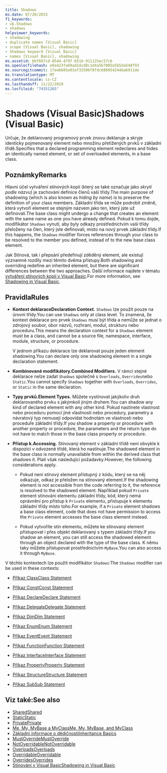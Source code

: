 ```yaml
---
title: Shadows
ms.date: 07/20/2015
f1_keywords:
- vb.Shadows
- shadows
helpviewer_keywords:
- shadowing
- duplicate names [Visual Basic]
- scope [Visual Basic], shadowing
- Shadows keyword [Visual Basic]
- names [Visual Basic], shadowing
ms.assetid: 6bf687cd-0544-4797-b51b-911125ec57c6
ms.openlocfilehash: e9a423fa69ad1dcd8c1d4a5b7085e5b5da548f93
ms.sourcegitcommit: 17ee6605e01ef32506f8fdc686954244ba6911de
ms.translationtype: MT
ms.contentlocale: cs-CZ
ms.lasthandoff: 11/22/2019
ms.locfileid: "74351265"
---
```

# <a name="shadows-visual-basic"></a><span data-ttu-id="5852d-102">Shadows (Visual Basic)</span><span class="sxs-lookup"><span data-stu-id="5852d-102">Shadows (Visual Basic)</span></span>

<span data-ttu-id="5852d-103">Určuje, že deklarovaný programový prvek znovu deklaruje a skryje identicky pojmenovaný element nebo množinu přetížených prvků v základní třídě.</span><span class="sxs-lookup"><span data-stu-id="5852d-103">Specifies that a declared programming element redeclares and hides an identically named element, or set of overloaded elements, in a base class.</span></span>

## <a name="remarks"></a><span data-ttu-id="5852d-104">Poznámky</span><span class="sxs-lookup"><span data-stu-id="5852d-104">Remarks</span></span>

<span data-ttu-id="5852d-105">Hlavní účel vytváření stínových kopií (který se také označuje jako *skrytí podle názvu*) je zachování definice členů vaší třídy.</span><span class="sxs-lookup"><span data-stu-id="5852d-105">The main purpose of shadowing (which is also known as *hiding by name*) is to preserve the definition of your class members.</span></span> <span data-ttu-id="5852d-106">Základní třída se může podrobit změně, která vytvoří element se stejným názvem jako ten, který jste už definovali.</span><span class="sxs-lookup"><span data-stu-id="5852d-106">The base class might undergo a change that creates an element with the same name as one you have already defined.</span></span> <span data-ttu-id="5852d-107">Pokud k tomu dojde, modifikátor `Shadows` vynutí, aby byly odkazy prostřednictvím vaší třídy přeloženy na člen, který jste definovali, místo na nový prvek základní třídy.</span><span class="sxs-lookup"><span data-stu-id="5852d-107">If this happens, the `Shadows` modifier forces references through your class to be resolved to the member you defined, instead of to the new base class element.</span></span>

<span data-ttu-id="5852d-108">Jak Stínová, tak i přepsání předefinují zděděný element, ale existují významné rozdíly mezi těmito dvěma přístupy.</span><span class="sxs-lookup"><span data-stu-id="5852d-108">Both shadowing and overriding redefine an inherited element, but there are significant differences between the two approaches.</span></span> <span data-ttu-id="5852d-109">Další informace najdete v tématu [vytváření stínových kopií v Visual Basic](../../../visual-basic/programming-guide/language-features/declared-elements/shadowing.md).</span><span class="sxs-lookup"><span data-stu-id="5852d-109">For more information, see [Shadowing in Visual Basic](../../../visual-basic/programming-guide/language-features/declared-elements/shadowing.md).</span></span>

## <a name="rules"></a><span data-ttu-id="5852d-110">Pravidla</span><span class="sxs-lookup"><span data-stu-id="5852d-110">Rules</span></span>

- <span data-ttu-id="5852d-111">**Kontext deklarace**</span><span class="sxs-lookup"><span data-stu-id="5852d-111">**Declaration Context.**</span></span> <span data-ttu-id="5852d-112">`Shadows` lze použít pouze na úrovni třídy.</span><span class="sxs-lookup"><span data-stu-id="5852d-112">You can use `Shadows` only at class level.</span></span> <span data-ttu-id="5852d-113">To znamená, že kontext deklarace pro prvek `Shadows` musí být třída a nemůže se jednat o zdrojový soubor, obor názvů, rozhraní, modul, strukturu nebo proceduru.</span><span class="sxs-lookup"><span data-stu-id="5852d-113">This means the declaration context for a `Shadows` element must be a class, and cannot be a source file, namespace, interface, module, structure, or procedure.</span></span>

  <span data-ttu-id="5852d-114">V jednom příkazu deklarace lze deklarovat pouze jeden element shadowing.</span><span class="sxs-lookup"><span data-stu-id="5852d-114">You can declare only one shadowing element in a single declaration statement.</span></span>

- <span data-ttu-id="5852d-115">**Kombinované modifikátory.**</span><span class="sxs-lookup"><span data-stu-id="5852d-115">**Combined Modifiers.**</span></span> <span data-ttu-id="5852d-116">V rámci stejné deklarace nelze zadat `Shadows` společně s `Overloads`, `Overrides`nebo `Static`.</span><span class="sxs-lookup"><span data-stu-id="5852d-116">You cannot specify `Shadows` together with `Overloads`, `Overrides`, or `Static` in the same declaration.</span></span>

- <span data-ttu-id="5852d-117">**Typy prvků.**</span><span class="sxs-lookup"><span data-stu-id="5852d-117">**Element Types.**</span></span> <span data-ttu-id="5852d-118">Můžete vystínovat jakýkoliv druh deklarovaného prvku s jakýmkoli jiným druhem.</span><span class="sxs-lookup"><span data-stu-id="5852d-118">You can shadow any kind of declared element with any other kind.</span></span> <span data-ttu-id="5852d-119">Pokud nastínete vlastnost nebo proceduru pomocí jiné vlastnosti nebo procedury, parametry a návratový typ nemusejí odpovídat hodnotám ve vlastnosti nebo proceduře základní třídy.</span><span class="sxs-lookup"><span data-stu-id="5852d-119">If you shadow a property or procedure with another property or procedure, the parameters and the return type do not have to match those in the base class property or procedure.</span></span>

- <span data-ttu-id="5852d-120">**Přístup k.**</span><span class="sxs-lookup"><span data-stu-id="5852d-120">**Accessing.**</span></span> <span data-ttu-id="5852d-121">Stínovaný element v základní třídě není obvykle k dispozici v odvozené třídě, která ho nastínuje.</span><span class="sxs-lookup"><span data-stu-id="5852d-121">The shadowed element in the base class is normally unavailable from within the derived class that shadows it.</span></span> <span data-ttu-id="5852d-122">Platí však následující požadavky.</span><span class="sxs-lookup"><span data-stu-id="5852d-122">However, the following considerations apply.</span></span>

  - <span data-ttu-id="5852d-123">Pokud není stínový element přístupný z kódu, který se na něj odkazuje, odkaz je přeložen na stínovaný element.</span><span class="sxs-lookup"><span data-stu-id="5852d-123">If the shadowing element is not accessible from the code referring to it, the reference is resolved to the shadowed element.</span></span> <span data-ttu-id="5852d-124">Například pokud `Private` element stínování elementu základní třídy, kód, který nemá oprávnění pro přístup k `Private` elementu, přistupuje k elementu základní třídy místo toho.</span><span class="sxs-lookup"><span data-stu-id="5852d-124">For example, if a `Private` element shadows a base class element, code that does not have permission to access the `Private` element accesses the base class element instead.</span></span>

  - <span data-ttu-id="5852d-125">Pokud vytvoříte stín elementu, můžete ke stínovaný element přistupovat i přes objekt deklarovaný s typem základní třídy.</span><span class="sxs-lookup"><span data-stu-id="5852d-125">If you shadow an element, you can still access the shadowed element through an object declared with the type of the base class.</span></span> <span data-ttu-id="5852d-126">K němu taky můžete přistupovat prostřednictvím `MyBase`.</span><span class="sxs-lookup"><span data-stu-id="5852d-126">You can also access it through `MyBase`.</span></span>

<span data-ttu-id="5852d-127">V těchto kontextech lze použít modifikátor `Shadows`:</span><span class="sxs-lookup"><span data-stu-id="5852d-127">The `Shadows` modifier can be used in these contexts:</span></span>

- [<span data-ttu-id="5852d-128">Příkaz Class</span><span class="sxs-lookup"><span data-stu-id="5852d-128">Class Statement</span></span>](../../../visual-basic/language-reference/statements/class-statement.md)

- [<span data-ttu-id="5852d-129">Příkaz Const</span><span class="sxs-lookup"><span data-stu-id="5852d-129">Const Statement</span></span>](../../../visual-basic/language-reference/statements/const-statement.md)

- [<span data-ttu-id="5852d-130">Příkaz Declare</span><span class="sxs-lookup"><span data-stu-id="5852d-130">Declare Statement</span></span>](../../../visual-basic/language-reference/statements/declare-statement.md)

- [<span data-ttu-id="5852d-131">Příkaz Delegate</span><span class="sxs-lookup"><span data-stu-id="5852d-131">Delegate Statement</span></span>](../../../visual-basic/language-reference/statements/delegate-statement.md)

- [<span data-ttu-id="5852d-132">Příkaz Dim</span><span class="sxs-lookup"><span data-stu-id="5852d-132">Dim Statement</span></span>](../../../visual-basic/language-reference/statements/dim-statement.md)

- [<span data-ttu-id="5852d-133">Příkaz Enum</span><span class="sxs-lookup"><span data-stu-id="5852d-133">Enum Statement</span></span>](../../../visual-basic/language-reference/statements/enum-statement.md)

- [<span data-ttu-id="5852d-134">Příkaz Event</span><span class="sxs-lookup"><span data-stu-id="5852d-134">Event Statement</span></span>](../../../visual-basic/language-reference/statements/event-statement.md)

- [<span data-ttu-id="5852d-135">Příkaz Function</span><span class="sxs-lookup"><span data-stu-id="5852d-135">Function Statement</span></span>](../../../visual-basic/language-reference/statements/function-statement.md)

- [<span data-ttu-id="5852d-136">Příkaz Interface</span><span class="sxs-lookup"><span data-stu-id="5852d-136">Interface Statement</span></span>](../../../visual-basic/language-reference/statements/interface-statement.md)

- [<span data-ttu-id="5852d-137">Příkaz Property</span><span class="sxs-lookup"><span data-stu-id="5852d-137">Property Statement</span></span>](../../../visual-basic/language-reference/statements/property-statement.md)

- [<span data-ttu-id="5852d-138">Příkaz Structure</span><span class="sxs-lookup"><span data-stu-id="5852d-138">Structure Statement</span></span>](../../../visual-basic/language-reference/statements/structure-statement.md)

- [<span data-ttu-id="5852d-139">Příkaz Sub</span><span class="sxs-lookup"><span data-stu-id="5852d-139">Sub Statement</span></span>](../../../visual-basic/language-reference/statements/sub-statement.md)

## <a name="see-also"></a><span data-ttu-id="5852d-140">Viz také:</span><span class="sxs-lookup"><span data-stu-id="5852d-140">See also</span></span>

- [<span data-ttu-id="5852d-141">Shared</span><span class="sxs-lookup"><span data-stu-id="5852d-141">Shared</span></span>](../../../visual-basic/language-reference/modifiers/shared.md)
- [<span data-ttu-id="5852d-142">Static</span><span class="sxs-lookup"><span data-stu-id="5852d-142">Static</span></span>](../../../visual-basic/language-reference/modifiers/static.md)
- [<span data-ttu-id="5852d-143">Private</span><span class="sxs-lookup"><span data-stu-id="5852d-143">Private</span></span>](../../../visual-basic/language-reference/modifiers/private.md)
- [<span data-ttu-id="5852d-144">Me, My, MyBase a MyClass</span><span class="sxs-lookup"><span data-stu-id="5852d-144">Me, My, MyBase, and MyClass</span></span>](../../../visual-basic/programming-guide/program-structure/me-my-mybase-and-myclass.md)
- [<span data-ttu-id="5852d-145">Základní informace o dědičnosti</span><span class="sxs-lookup"><span data-stu-id="5852d-145">Inheritance Basics</span></span>](../../../visual-basic/programming-guide/language-features/objects-and-classes/inheritance-basics.md)
- [<span data-ttu-id="5852d-146">MustOverride</span><span class="sxs-lookup"><span data-stu-id="5852d-146">MustOverride</span></span>](../../../visual-basic/language-reference/modifiers/mustoverride.md)
- [<span data-ttu-id="5852d-147">NotOverridable</span><span class="sxs-lookup"><span data-stu-id="5852d-147">NotOverridable</span></span>](../../../visual-basic/language-reference/modifiers/notoverridable.md)
- [<span data-ttu-id="5852d-148">Overloads</span><span class="sxs-lookup"><span data-stu-id="5852d-148">Overloads</span></span>](../../../visual-basic/language-reference/modifiers/overloads.md)
- [<span data-ttu-id="5852d-149">Overridable</span><span class="sxs-lookup"><span data-stu-id="5852d-149">Overridable</span></span>](../../../visual-basic/language-reference/modifiers/overridable.md)
- [<span data-ttu-id="5852d-150">Overrides</span><span class="sxs-lookup"><span data-stu-id="5852d-150">Overrides</span></span>](../../../visual-basic/language-reference/modifiers/overrides.md)
- [<span data-ttu-id="5852d-151">Stínování v Visual Basic</span><span class="sxs-lookup"><span data-stu-id="5852d-151">Shadowing in Visual Basic</span></span>](../../../visual-basic/programming-guide/language-features/declared-elements/shadowing.md)
